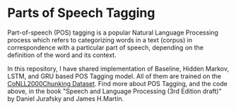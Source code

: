 # Parts of Speech Tagging

Part-of-speech (POS) tagging is a popular Natural Language Processing process which refers to categorizing words in a text (corpus) in correspondence with a particular part of speech, depending on the definition of the word and its context.

In this repository, I have shared implementation of Baseline, Hidden Markov, LSTM, and GRU based POS Tagging model. All of them are trained on the [CoNLL2000Chunking Dataset](https://www.clips.uantwerpen.be/conll2000/chunking/). Find more about POS Tagging, and the code above, in the book "Speech and Language Processing (3rd Edition draft)" by Daniel Jurafsky and James H.Martin.